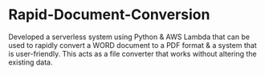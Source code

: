 # Rapid-Document-Conversion
Developed a serverless system using Python &amp; AWS Lambda that can be used to rapidly convert a WORD document to a PDF format &amp; a system that is user-friendly. This acts as a file converter that works without altering the existing data.
